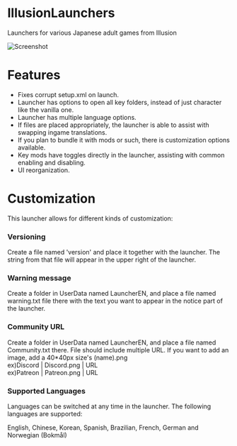 # IllusionLaunchers
Launchers for various Japanese adult games from Illusion

![Screenshot](https://i.imgur.com/r34zSoz.png "Screenshot")

# Features
- Fixes corrupt setup.xml on launch.
- Launcher has options to open all key folders, instead of just character like the vanilla one.
- Launcher has multiple language options.
- If files are placed appropriately, the launcher is able to assist with swapping ingame translations.
- If you plan to bundle it with mods or such, there is customization options available.
- Key mods have toggles directly in the launcher, assisting with common enabling and disabling.
- UI reorganization.

# Customization
This launcher allows for different kinds of customization:

### Versioning
Create a file named 'version' and place it together with the launcher. The string from that file will appear in the upper right of the launcher.

### Warning message
Create a folder in UserData named LauncherEN, and place a file named warning.txt file there with the text you want to appear in the notice part of the launcher.

### Community URL
Create a folder in UserData named LauncherEN, and place a file named Community.txt there. File should include multiple URL.
If you want to add an image, add a 40*40px size's (name).png   
ex)Discord | Discord.png | URL   
ex)Patreon | Patreon.png | URL

### Supported Languages
Languages can be switched at any time in the launcher. The following languages are supported:

English, Chinese, Korean, Spanish, Brazilian, French, German and Norwegian (Bokmål)
